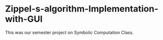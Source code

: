 # Zippel-s-algorithm-Implementation-with-GUI
This was our semester project on Symbolic Computation Class.
